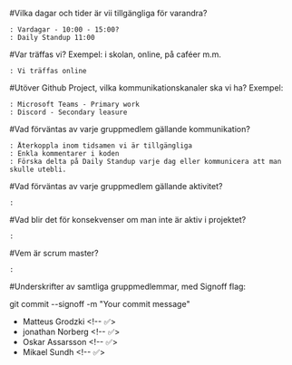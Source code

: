 #Vilka dagar och tider är vii tillgängliga för varandra?

    : Vardagar - 10:00 - 15:00?
    : Daily Standup 11:00

#Var träffas vi? Exempel: i skolan, online, på caféer m.m.

    : Vi träffas online

#Utöver Github Project, vilka kommunikationskanaler ska vi ha? Exempel:

    : Microsoft Teams - Primary work
    : Discord - Secondary leasure
    

#Vad förväntas av varje gruppmedlem gällande kommunikation?

    : Återkoppla inom tidsamen vi är tillgängliga
    : Enkla kommentarer i koden
    : Förska delta på Daily Standup varje dag eller kommunicera att man skulle utebli.

#Vad förväntas av varje gruppmedlem gällande aktivitet?

    : 

#Vad blir det för konsekvenser om man inte är aktiv i projektet?

    : 

#Vem är scrum master?

    :

#Underskrifter av samtliga gruppmedlemmar, med Signoff flag:

git commit --signoff -m "Your commit message"

- Matteus Grodzki   <!-- ✅> 
- jonathan Norberg  <!-- ✅>
- Oskar Assarsson   <!-- ✅>
- Mikael Sundh      <!-- ✅>

